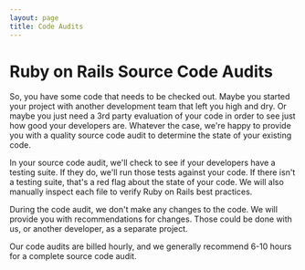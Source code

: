 ```yaml
---
layout: page
title: Code Audits
---
```


# Ruby on Rails Source Code Audits

So, you have some code that needs to be checked out. Maybe you started your project with another development team that left you high and dry. Or maybe you just need a 3rd party evaluation of your code in order to see just how good your developers are. Whatever the case, we're happy to provide you with a quality source code audit to determine the state of your existing code.

In your source code audit, we'll check to see if your developers have a testing suite. If they do, we'll run those tests against your code. If there isn't a testing suite, that's a red flag about the state of your code. We will also manually inspect each file to verify Ruby on Rails best practices.  

During the code audit, we don't make any changes to the code. We will provide you with recommendations for changes. Those could be done with us, or another developer, as a separate project. 

Our code audits are billed hourly, and we generally recommend 6-10 hours for a complete source code audit.

